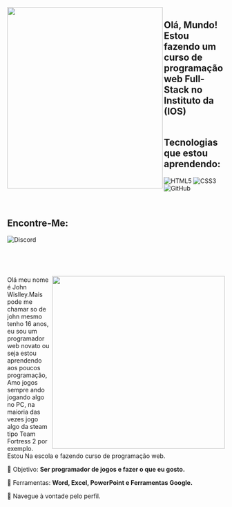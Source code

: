 <img  align="left" width="360px"  height="420px" src="[file:///C:/Users/PC/Downloads/Screenshot_20240206-144001_FlipaClip-removebg-preview.png](https://mail.google.com/mail/u/0/?ui=2&ik=bc3d50b2dd&attid=0.1&permmsgid=msg-a:r-372907676256649009&th=18d7fc75d28cf6ae&view=fimg&realattid=f_lsaq22dl0&disp=thd&attbid=ANGjdJ-D3t8VYq9tfrjp9WQnG1fhEIxj4MeL2NqINbzVlMCb-A9GOBq8laL5gbbjBd_GpRHXOHr8Rx4fZHkx2Ut00hzpda5Wp9UoXCi7--9s2BCsmlY4UjtLsw8RbhY&ats=2524608000000&sz=w1239-h579)">

## Olá, Mundo! Estou fazendo um curso de programação web Full-Stack no Instituto da (IOS)
<img/>

## Tecnologias que estou aprendendo:
![HTML5](https://img.shields.io/badge/html5-%23E34F26.svg?style=for-the-badge&logo=html5&logoColor=white) ![CSS3](https://img.shields.io/badge/css3-%231572B6.svg?style=for-the-badge&logo=css3&logoColor=white) ![GitHub](https://img.shields.io/badge/github-%23121011.svg?style=for-the-badge&logo=github&logoColor=white)

<br>

## Encontre-Me:

![Discord](https://img.shields.io/badge/Discord-%235865F2.svg?style=for-the-badge&logo=discord&logoColor=white)

<div align="center>

<a href="https://github.com/Johnbrgames757/github-readme-stats"><img align="center" src="" /></a> 




</img>

</div>

<br> <br>

<img src="Screenshot_20240206-144001_FlipaClip-removebg-preview" min-width="400px" max-width="400px" width="400px" align="right">

<p align="left"> 
  Olá meu nome é John Wislley.Mais pode me chamar so de john mesmo tenho 16 anos, eu sou um programador web novato ou seja estou aprendendo aos poucos programação,Amo jogos sempre ando jogando algo no PC, na maioria das vezes jogo algo da steam tipo Team Fortress 2 por exemplo. <br>
  Estou Na escola e fazendo curso de programação web.
</p>

<p align="left">
 
  🦄 Objetivo: **Ser programador de jogos e fazer o que eu gosto.**
</p>

<p align="left">
</p>

  💼 Ferramentas:  **Word, Excel, PowerPoint e Ferramentas Google.**


<p align="left">
  💌 Navegue à vontade pelo perfil.
</p>

<img/>
